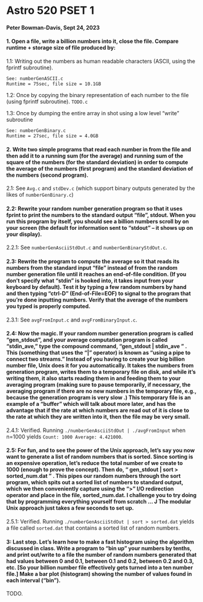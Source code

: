 # Astro 520 PSET 1
#### Peter Bowman-Davis, Sept 24, 2023

#### 1. Open a file, write a billion numbers into it, close the file. Compare runtime + storage size of file produced by:
1.1: Writing out the numbers as human readable characters (ASCII, using the fprintf subroutine). 
    
    See: numberGenASCII.c 
    Runtime = 75sec, file size = 10.1GB

1.2: Once by copying the binary representation of each number to the file (using fprintf subroutine). `TODO.c`

1.3: Once by dumping the entire array in shot using a low level “write” subroutine
    
    See: numberGenBinary.c 
    Runtime = 27sec, file size = 4.0GB


#### 2. Write two simple programs that read each number in from the file and then add it to a running sum (for the average) and running sum of the square of the numbers (for the standard deviation) in order to compute the average of the numbers (first program) and the standard deviation of the numbers (second program).

2.1: See `Avg.c` and `stdDev.c` (which support binary outputs generated by the likes of `numberGenBinary.c`)

#### 2.2: Rewrite your random number generation program so that it uses fprint to print the numbers to the standard output “file”, stdout. When you run this program by itself, you should see a billion numbers scroll by on your screen (the default for information sent to “stdout” – it shows up on your display).

2.2.1: See `numberGenAsciiStdOut.c` and `numberGenBinaryStdOut.c`. 

#### 2.3: Rewrite the program to compute the average so it that reads its numbers from the standard input “file” instead of from the random number generation file until it reaches an end-of-file condition. (If you don’t specify what “stdin” is hooked into, it takes input from your keyboard by default). Test it by typing a few random numbers by hand and then typing “ctrl-D” (End-of-File=EOF) to signal to the program that you’re done inputting numbers. Verify that the average of the numbers you typed is properly computed.

2.3.1: See `avgFromInput.c` and `avgFromBinaryInput.c`. 

#### 2.4: Now the magic. If your random number generation program is called “gen_stdout”, and your average computation program is called “stdin_ave,” type the compound command, “gen_stdout | stdin_ave ” . This (something that uses the “|” operator) is known as “using a pipe to connect two streams.” Instead of you having to create your big billion number file, Unix does it for you automatically. It takes the numbers from generation program, writes them to a temporary file on disk, and while it’s writing them, it also starts reading them in and feeding them to your averaging program (making sure to pause temporarily, if necessary, the averaging program if there are no new numbers in the temporary file, e.g., because the generation program is very slow .) This temporary file is an example of a “buffer” which will talk about more later, and has the advantage that if the rate at which numbers are read out of it is close to the rate at which they are written into it, then the file may be very small.

2.4.1: Verified. Running `./numberGenAsciiStdOut | ./avgFromInput` when n=1000 yields `Count: 1000
Average: 4.421000`. 

#### 2.5: For fun, and to see the power of the Unix approach, let’s say you now want to generate a list of random numbers that is sorted. Since sorting is an expensive operation, let’s reduce the total number of we create to 1000 (enough to prove the concept). Then do, “ gen_stdout | sort > sorted_num.dat ” . This pipes our random numbers through the sort program, which spits out a sorted list of numbers to standard output, which we then conveniently capture using the “>” I/O redirection operator and place in the file, sorted_num.dat. I challenge you to try doing that by programming everything yourself from scratch ... J The modular Unix approach just takes a few seconds to set up.

2.5.1: Verified. Running `./numberGenAsciiStdOut | sort > sorted.dat` yields a file called `sorted.dat` that contains a sorted list of random numbers.


#### 3: Last step. Let’s learn how to make a fast histogram using the algorithm discussed in class. Write a program to “bin up” your numbers by tenths, and print out/write to a file the number of random numbers generated that had values between 0 and 0.1, between 0.1 and 0.2, between 0.2 and 0.3, etc. [So your billion number file effectively gets turned into a ten number file.] Make a bar plot (histogram) showing the number of values found in each interval (“bin”).

TODO.
